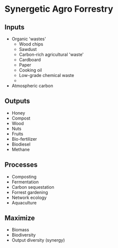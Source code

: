 # Synergetic Agro Forrestry
## Inputs
* Organic 'wastes'
  * Wood chips
  * Sawdust
  * Carbon-rich agricultural 'waste'
  * Cardboard
  * Paper
  * Cooking oil
  * Low-grade chemical waste
  * 
* Atmospheric carbon

## Outputs
* Honey
* Compost
* Wood
* Nuts
* Fruits
* Bio-fertilizer
* Biodiesel
* Methane


## Processes
* Composting
* Fermentation
* Carbon sequestation
* Forrest gardening
* Network ecology
* Aquaculture

## Maximize
* Biomass
* Biodiversity
* Output diversity (synergy)